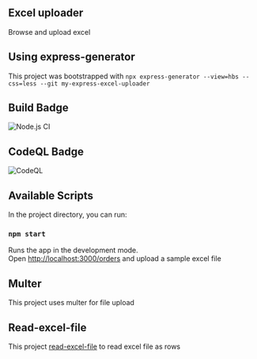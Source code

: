 ## Excel uploader

Browse and upload excel

## Using express-generator

This project was bootstrapped with `npx express-generator --view=hbs --css=less --git my-express-excel-uploader`

## Build Badge

![Node.js CI](https://github.com/cricketbackground/my-express-excel-uploader/workflows/Node.js%20CI/badge.svg)

## CodeQL Badge

![CodeQL](https://github.com/cricketbackground/my-express-excel-uploader/workflows/CodeQL/badge.svg)

## Available Scripts

In the project directory, you can run:

### `npm start`

Runs the app in the development mode.\
Open [http://localhost:3000/orders](http://localhost:3000/orders) and upload a sample excel file

## Multer

This project uses multer for file upload

## Read-excel-file

This project [read-excel-file](https://www.npmjs.com/package/read-excel-file) to read excel file as rows
